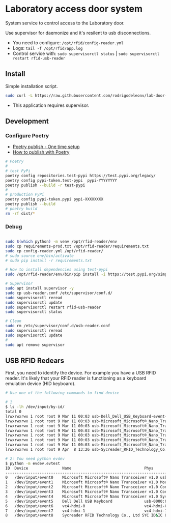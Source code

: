 # Laboratory access door system

System service to control access to the Laboratory door.

Use supervisor for daemonize and it's resilent to usb disconnections.

- You need to configure: `/opt/rfid/config-reader.yml`
- Logs: `tail -f /opt/rfid/app.log`
- Control service with: `sudo supervisorctl status` | `sudo supervisorctl restart rfid-usb-reader`

## Install

Simple installation script.

```bash
sudo curl -L https://raw.githubusercontent.com/rodrigodeleonv/lab-door-access/main/installer.sh | bash
```

* This application requires supervisor.

## Development

### Configure Poetry

- [Poetry publish - One time setup](https://stackoverflow.com/a/72524326)
- [How to publish with Poetry](https://towardsdatascience.com/packages-part-2-how-to-publish-test-your-package-on-pypi-with-poetry-9fc7295df1a5)

```bash
# Poetry
#
# test PyPi
poetry config repositories.test-pypi https://test.pypi.org/legacy/
poetry config pypi-token.test-pypi  pypi-YYYYYYYY
poetry publish --build -r test-pypi
#
# production PyPi
poetry config pypi-token.pypi pypi-XXXXXXXX
poetry publish --build
# poetry build
rm -rf dist/*
```

### Debug

```bash

sudo $(which python) -m venv /opt/rfid-reader/env
sudo cp requirements-prod.txt /opt/rfid-reader/requirements.txt
sudo cp config-reader.yml /opt/rfid-reader/
# sudo source env/bin/activate
# sudo pip install -r requirements.txt

# How to install dependencies using test-pypi
sudo /opt/rfid-reader/env/bin/pip install -i https://test.pypi.org/simple/ --extra-index-url https://pypi.org/simple lab-door-access

# Supervisor
sudo apt install supervisor -y
sudo cp usb-reader.conf /etc/supervisor/conf.d/
sudo supervisorctl reread
sudo supervisorctl update
sudo supervisorctl restart rfid-usb-reader
sudo supervisorctl status

# Clean
sudo rm /etc/supervisor/conf.d/usb-reader.conf
sudo supervisorctl reread
sudo supervisorctl update
#
sudo apt remove supervisor
```

## USB RFID Redears

First, you need to identify the device. For example you have a USB RFID reader.
It's likely that your RFID reader is functioning as a keyboard emulation device (HID keyboard).

```bash
# Use one of the following commands to find device

# 1
$ ls -lh /dev/input/by-id/
total 0
lrwxrwxrwx 1 root root 9 Mar 11 00:03 usb-Dell_Dell_USB_Keyboard-event-kbd -> ../event5
lrwxrwxrwx 1 root root 9 Mar 11 00:03 usb-Microsoft_Microsoft®_Nano_Transceiver_v1.0-event-if01 -> ../event2
lrwxrwxrwx 1 root root 9 Mar 11 00:03 usb-Microsoft_Microsoft®_Nano_Transceiver_v1.0-event-if02 -> ../event4
lrwxrwxrwx 1 root root 9 Mar 11 00:03 usb-Microsoft_Microsoft®_Nano_Transceiver_v1.0-event-kbd -> ../event0
lrwxrwxrwx 1 root root 9 Mar 11 00:03 usb-Microsoft_Microsoft®_Nano_Transceiver_v1.0-if01-event-mouse -> ../event1
lrwxrwxrwx 1 root root 9 Mar 11 00:03 usb-Microsoft_Microsoft®_Nano_Transceiver_v1.0-if01-mouse -> ../mouse0
lrwxrwxrwx 1 root root 9 Mar 11 00:03 usb-Microsoft_Microsoft®_Nano_Transceiver_v1.0-if02-event-kbd -> ../event3
lrwxrwxrwx 1 root root 9 Apr  8 13:26 usb-Sycreader_RFID_Technology_Co.__Ltd_SYC_ID_IC_USB_Reader_08FF20140315-event-kbd -> ../event8  # <-- This is the Device

# 2: You need python evdev
$ python -m evdev.evtest
ID  Device               Name                                Phys                                Uniq
---------------------------------------------------------------------------------------------------------------------------------
0   /dev/input/event0    Microsoft Microsoft® Nano Transceiver v1.0 usb-0000:01:00.0-1.3/input0
1   /dev/input/event1    Microsoft Microsoft® Nano Transceiver v1.0 Mouse usb-0000:01:00.0-1.3/input1
2   /dev/input/event2    Microsoft Microsoft® Nano Transceiver v1.0 Consumer Control usb-0000:01:00.0-1.3/input1
3   /dev/input/event3    Microsoft Microsoft® Nano Transceiver v1.0 Consumer Control usb-0000:01:00.0-1.3/input2
4   /dev/input/event4    Microsoft Microsoft® Nano Transceiver v1.0 System Control usb-0000:01:00.0-1.3/input2
5   /dev/input/event5    Dell Dell USB Keyboard              usb-0000:01:00.0-1.4/input0
6   /dev/input/event6    vc4-hdmi-0                          vc4-hdmi-0/input0
7   /dev/input/event7    vc4-hdmi-1                          vc4-hdmi-1/input0
8   /dev/input/event8    Sycreader RFID Technology Co., Ltd SYC ID&IC USB Reader usb-0000:01:00.0-1.2/input0         08FF20140315  # <-- This is the Device
```
